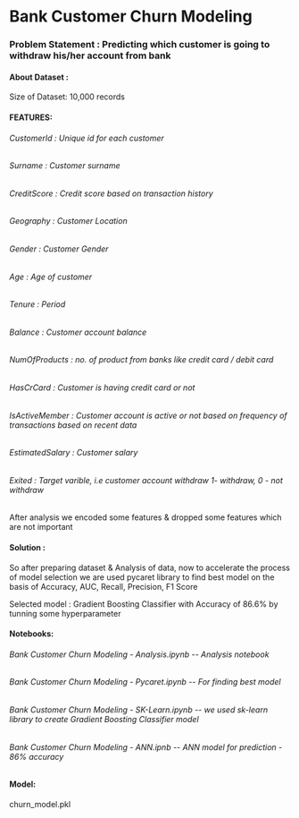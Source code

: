 # Bank Customer Churn Modeling

### Problem Statement : Predicting which customer is going to withdraw his/her account from bank

#### About Dataset :

Size of Dataset: 10,000 records

#### FEATURES:

###### CustomerId : Unique id for each customer
###### Surname : Customer surname
###### CreditScore : Credit score based on transaction history
###### Geography : Customer Location
###### Gender : Customer Gender
###### Age : Age of customer
###### Tenure : Period
###### Balance : Customer account balance
###### NumOfProducts : no. of product from banks like credit card / debit card
###### HasCrCard : Customer is having credit card or not
###### IsActiveMember : Customer account is active or not based on frequency of transactions based on recent data
###### EstimatedSalary  : Customer salary
###### Exited : Target varible, i.e customer account withdraw 1- withdraw, 0 - not withdraw

After analysis we encoded some features & dropped some features which are not important

#### Solution :
So after preparing dataset & Analysis of data, now to accelerate the process of model selection we are used pycaret library to find best model on the basis of Accuracy, AUC, Recall, Precision, F1 Score

Selected model : Gradient Boosting Classifier with Accuracy of 86.6% by tunning some hyperparameter

#### Notebooks:
###### Bank Customer Churn Modeling - Analysis.ipynb  -- Analysis notebook
###### Bank Customer Churn Modeling - Pycaret.ipynb  -- For finding best model
###### Bank Customer Churn Modeling - SK-Learn.ipynb  -- we used sk-learn library to create Gradient Boosting Classifier model
###### Bank Customer Churn Modeling - ANN.ipnb  -- ANN model for prediction - 86% accuracy

#### Model:
churn_model.pkl 
